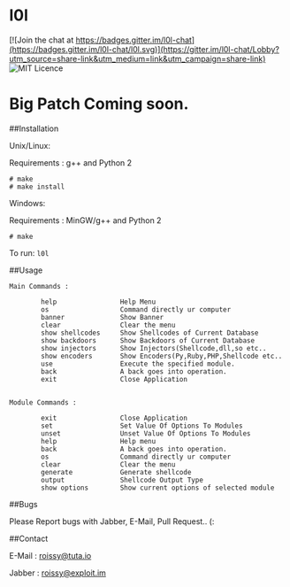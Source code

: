 # l0l

[![Join the chat at https://badges.gitter.im/l0l-chat](https://badges.gitter.im/l0l-chat/l0l.svg)](https://gitter.im/l0l-chat/Lobby?utm_source=share-link&utm_medium=link&utm_campaign=share-link)
![MIT Licence](https://img.shields.io/badge/Licence-MIT_Licence-red.svg?style=plastic)

# Big Patch Coming soon.

##Installation

Unix/Linux:

Requirements : g++ and Python 2

```
# make
# make install
```

Windows:

Requirements : MinGW/g++ and Python 2

```
# make
```

To run: `l0l`

##Usage

```
Main Commands :      

		help                Help Menu
        os                  Command directly ur computer
        banner              Show Banner
        clear               Clear the menu
        show shellcodes     Show Shellcodes of Current Database
        show backdoors      Show Backdoors of Current Database
        show injectors      Show Injectors(Shellcode,dll,so etc..
        show encoders       Show Encoders(Py,Ruby,PHP,Shellcode etc..
        use                 Execute the specified module.
        back                A back goes into operation.
        exit                Close Application

	
Module Commands :	
		
		exit                Close Application
		set                 Set Value Of Options To Modules
		unset               Unset Value Of Options To Modules
		help                Help menu
		back                A back goes into operation.
		os                  Command directly ur computer
		clear               Clear the menu
		generate            Generate shellcode
		output              Shellcode Output Type
		show options        Show current options of selected module
```

##Bugs

Please Report bugs with Jabber, E-Mail, Pull Request.. (:


##Contact

E-Mail : roissy@tuta.io 

Jabber : roissy@exploit.im
